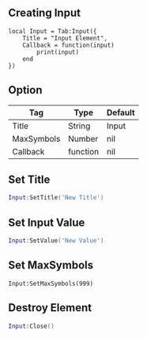 ## Creating Input
```luau
local Input = Tab:Input({
    Title = "Input Element",
    Callback = function(input)
        print(input)
    end
})
```

## Option
| Tag         | Type        | Default    |
| ----------- | ----------- |------------|
| Title       | String      | Input      |
| MaxSymbols  | Number     | nil         |
| Callback    | function    | nil        |

## Set Title
```lua
Input:SetTitle('New Title')
```
## Set Input Value
```lua
Input:SetValue('New Value')
```
## Set MaxSymbols
```
Input:SetMaxSymbols(999)
```
## Destroy Element
```lua
Input:Close()
```
